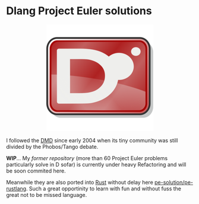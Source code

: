 # Dlang Project Euler solutions

<p align="center"><img src="logo.png"></p>

I followed the [DMD](https://dlang.org/) since early 2004 when its tiny community was still divided by the Phobos/Tango debate.

**WIP**... My _former repository_ (more than 60 Project Euler problems particularly solve in D sofar) is currently under heavy Refactoring and will be soon commited here.

Meanwhile they are also ported into [Rust](https://www.rust-lang.org/) without delay here [pe-solution/pe-rustlang](https://github.com/pe-solutions/pe-rustlang/). Such a great opportinity to learn with fun and without fuss the great not to be missed language.
